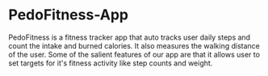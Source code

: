 # PedoFitness-App
PedoFitness is a  fitness tracker app that auto tracks user daily steps and count the intake and burned calories. It also measures the walking distance of the user. Some of the salient features of our app are that it allows user to set targets for it's fitness activity like step counts and weight.
